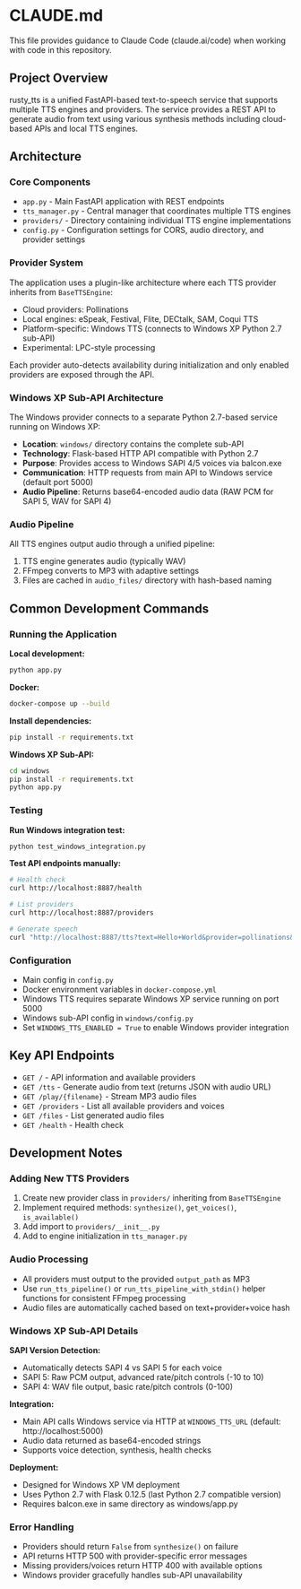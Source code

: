 # CLAUDE.md

This file provides guidance to Claude Code (claude.ai/code) when working with code in this repository.

## Project Overview

rusty_tts is a unified FastAPI-based text-to-speech service that supports multiple TTS engines and providers. The service provides a REST API to generate audio from text using various synthesis methods including cloud-based APIs and local TTS engines.

## Architecture

### Core Components

- `app.py` - Main FastAPI application with REST endpoints
- `tts_manager.py` - Central manager that coordinates multiple TTS engines
- `providers/` - Directory containing individual TTS engine implementations
- `config.py` - Configuration settings for CORS, audio directory, and provider settings

### Provider System

The application uses a plugin-like architecture where each TTS provider inherits from `BaseTTSEngine`:
- Cloud providers: Pollinations
- Local engines: eSpeak, Festival, Flite, DECtalk, SAM, Coqui TTS
- Platform-specific: Windows TTS (connects to Windows XP Python 2.7 sub-API)
- Experimental: LPC-style processing

Each provider auto-detects availability during initialization and only enabled providers are exposed through the API.

### Windows XP Sub-API Architecture

The Windows provider connects to a separate Python 2.7-based service running on Windows XP:
- **Location**: `windows/` directory contains the complete sub-API
- **Technology**: Flask-based HTTP API compatible with Python 2.7
- **Purpose**: Provides access to Windows SAPI 4/5 voices via balcon.exe
- **Communication**: HTTP requests from main API to Windows service (default port 5000)
- **Audio Pipeline**: Returns base64-encoded audio data (RAW PCM for SAPI 5, WAV for SAPI 4)

### Audio Pipeline

All TTS engines output audio through a unified pipeline:
1. TTS engine generates audio (typically WAV)
2. FFmpeg converts to MP3 with adaptive settings
3. Files are cached in `audio_files/` directory with hash-based naming

## Common Development Commands

### Running the Application

**Local development:**
```bash
python app.py
```

**Docker:**
```bash
docker-compose up --build
```

**Install dependencies:**
```bash
pip install -r requirements.txt
```

**Windows XP Sub-API:**
```cmd
cd windows
pip install -r requirements.txt
python app.py
```

### Testing

**Run Windows integration test:**
```bash
python test_windows_integration.py
```

**Test API endpoints manually:**
```bash
# Health check
curl http://localhost:8887/health

# List providers
curl http://localhost:8887/providers

# Generate speech
curl "http://localhost:8887/tts?text=Hello+World&provider=pollinations&voice=alloy"
```

### Configuration

- Main config in `config.py`
- Docker environment variables in `docker-compose.yml`
- Windows TTS requires separate Windows XP service running on port 5000
- Windows sub-API config in `windows/config.py`
- Set `WINDOWS_TTS_ENABLED = True` to enable Windows provider integration

## Key API Endpoints

- `GET /` - API information and available providers
- `GET /tts` - Generate audio from text (returns JSON with audio URL)
- `GET /play/{filename}` - Stream MP3 audio files
- `GET /providers` - List all available providers and voices
- `GET /files` - List generated audio files
- `GET /health` - Health check

## Development Notes

### Adding New TTS Providers

1. Create new provider class in `providers/` inheriting from `BaseTTSEngine`
2. Implement required methods: `synthesize()`, `get_voices()`, `is_available()`
3. Add import to `providers/__init__.py`
4. Add to engine initialization in `tts_manager.py`

### Audio Processing

- All providers must output to the provided `output_path` as MP3
- Use `run_tts_pipeline()` or `run_tts_pipeline_with_stdin()` helper functions for consistent FFmpeg processing
- Audio files are automatically cached based on text+provider+voice hash

### Windows XP Sub-API Details

**SAPI Version Detection:**
- Automatically detects SAPI 4 vs SAPI 5 for each voice
- SAPI 5: Raw PCM output, advanced rate/pitch controls (-10 to 10)
- SAPI 4: WAV file output, basic rate/pitch controls (0-100)

**Integration:**
- Main API calls Windows service via HTTP at `WINDOWS_TTS_URL` (default: http://localhost:5000)
- Audio data returned as base64-encoded strings
- Supports voice detection, synthesis, health checks

**Deployment:**
- Designed for Windows XP VM deployment
- Uses Python 2.7 with Flask 0.12.5 (last Python 2.7 compatible version)
- Requires balcon.exe in same directory as windows/app.py

### Error Handling

- Providers should return `False` from `synthesize()` on failure
- API returns HTTP 500 with provider-specific error messages
- Missing providers/voices return HTTP 400 with available options
- Windows provider gracefully handles sub-API unavailability